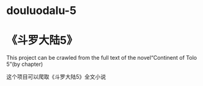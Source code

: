 # douluodalu-5
# 《斗罗大陆5》
This project can be crawled from the full text of the novel“Continent of Tolo 5”(by chapter)

这个项目可以爬取《斗罗大陆5》全文小说
